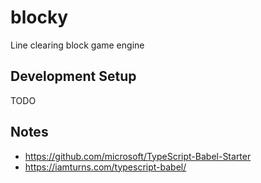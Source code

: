 # blocky
Line clearing block game engine

## Development Setup

TODO

## Notes

- https://github.com/microsoft/TypeScript-Babel-Starter
- https://iamturns.com/typescript-babel/
